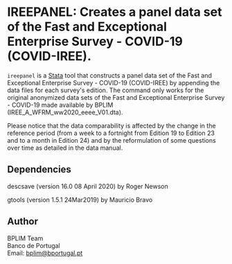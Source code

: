 # IREEPANEL: Creates a panel data set of the Fast and Exceptional Enterprise Survey - COVID-19 (COVID-IREE).

`ireepanel` is a [Stata](http://www.stata.com/) tool that constructs a panel data set of the Fast and Exceptional Enterprise Survey - COVID-19 (COVID-IREE) by appending the data files for each survey's edition. The command only works for the original anonymized data sets of the Fast and Exceptional Enterprise Survey - COVID-19 made available by BPLIM (IREE_A_WFRM_ww2020_eeee_V01.dta).

Please notice that the data comparability is affected by the change in the reference period (from a week to a fortnight from Edition 19 to Edition 23 and to a month in Edition 24) and by the reformulation of some questions over time as detailed in the data manual.


## Dependencies

descsave (version 16.0 08 April 2020) by Roger Newson

gtools (version 1.5.1 24Mar2019) by Mauricio Bravo


## Author

BPLIM Team
<br>Banco de Portugal
<br>Email: bplim@bportugal.pt
